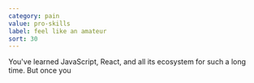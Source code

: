 ```yaml
---
category: pain
value: pro-skills
label: feel like an amateur
sort: 30
---
```


You've learned JavaScript, React, and all its ecosystem for such a long time. But once you